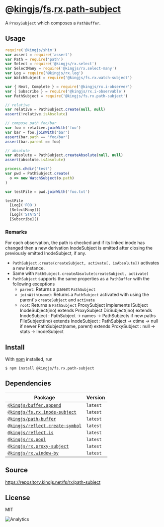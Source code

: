 # @[kingjs][@kingjs]/[fs][ns0].[rx][ns1].[path-subject][ns2]
A `ProxySubject` which composes a `PathBuffer`.
## Usage
```js
require('@kingjs/shim')
var assert = require('assert')
var Path = require('path')
var Select = require('@kingjs/rx.select')
var SelectMany = require('@kingjs/rx.select-many')
var Log = require('@kingjs/rx.log')
var WatchSubject = require('@kingjs/fs.rx.watch-subject')

var { Next, Complete } = require('@kingjs/rx.i-observer')
var { Subscribe } = require('@kingjs/rx.i-observable')
var PathSubject = require('@kingjs/fs.rx.path-subject')

// relative
var relative = PathSubject.create(null, null)
assert(!relative.isAbsolute)

// compose path foo/bar
var foo = relative.joinWith('foo')
var bar = foo.joinWith('bar')
assert(bar.path == 'foo/bar')
assert(bar.parent == foo)

// absolute
var absolute = PathSubject.createAbsolute(null, null)
assert(absolute.isAbsolute)

process.chdir('test')
var pwd = PathSubject.create(
  o => new WatchSubject(o.path)
)

var testFile = pwd.joinWith('foo.txt')

testFile
  [Log]('FOO')
  [SelectMany]()
  [Log]('STATS')
  [Subscribe]()
```




### Remarks
For each observation, the path is checked and if its linked inode  has changed then a new derivation InodeSubject is emitted after closing the previously emitted InodeSubject, if any.
 - `PathSubject.create(createSubject, activate[, isAbsolute])` activates a new instance.
 - Same with `PathSubject.createAbsolute(createSubject, activate)`
 - `PathSubject` supports the same properties as a `PathBuffer` with the following exceptions
   - `parent`: Returns a parent `PathSubject`
   - `joinWith(name)`: Returns a `PathSubject` activated with using the parent's `createSubject` and `activate`
   - `root`: Returns a `PathSubject` ProxySubject implements ISubject InodeSubject(ino) extends ProxySubject DirSubject(ino) extends InodeSubject : PathSubject -> names -> PathSubjects if new paths FileSubject(ino) extends InodeSubject : PathSubject -> ctime -> null if newer PathSubject(name, parent) extends ProxySubject : null -> stats -> InodeSubject

## Install
With [npm](https://npmjs.org/) installed, run
```
$ npm install @kingjs/fs.rx.path-subject
```
## Dependencies
|Package|Version|
|---|---|
|[`@kingjs/buffer.append`](https://www.npmjs.com/package/@kingjs/buffer.append)|`latest`|
|[`@kingjs/fs.rx.inode-subject`](https://www.npmjs.com/package/@kingjs/fs.rx.inode-subject)|`latest`|
|[`@kingjs/path-buffer`](https://www.npmjs.com/package/@kingjs/path-buffer)|`latest`|
|[`@kingjs/reflect.create-symbol`](https://www.npmjs.com/package/@kingjs/reflect.create-symbol)|`latest`|
|[`@kingjs/reflect.is`](https://www.npmjs.com/package/@kingjs/reflect.is)|`latest`|
|[`@kingjs/rx.pool`](https://www.npmjs.com/package/@kingjs/rx.pool)|`latest`|
|[`@kingjs/rx.proxy-subject`](https://www.npmjs.com/package/@kingjs/rx.proxy-subject)|`latest`|
|[`@kingjs/rx.window-by`](https://www.npmjs.com/package/@kingjs/rx.window-by)|`latest`|
## Source
https://repository.kingjs.net/fs/rx/path-subject
## License
MIT

![Analytics](https://analytics.kingjs.net/fs/rx/path-subject)

[@kingjs]: https://www.npmjs.com/package/kingjs
[ns0]: https://www.npmjs.com/package/@kingjs/fs
[ns1]: https://www.npmjs.com/package/@kingjs/fs.rx
[ns2]: https://www.npmjs.com/package/@kingjs/fs.rx.path-subject

